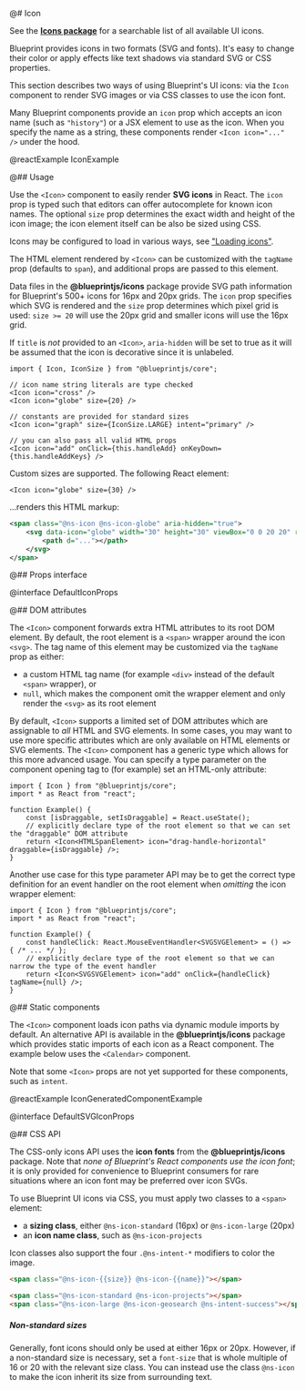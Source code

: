 @# Icon

<div class="@ns-callout @ns-intent-primary @ns-icon-info-sign">

See the [**Icons package**](#icons) for a searchable list of all available UI icons.

</div>

Blueprint provides icons in two formats (SVG and fonts). It's easy to change their color
or apply effects like text shadows via standard SVG or CSS properties.

This section describes two ways of using Blueprint's UI icons:
via the `Icon` component to render SVG images or via CSS classes to use the icon font.

Many Blueprint components provide an `icon` prop which accepts an icon name
(such as `"history"`) or a JSX element to use as the icon. When you specify
the name as a string, these components render `<Icon icon="..." />` under the hood.

@reactExample IconExample

@## Usage

Use the `<Icon>` component to easily render __SVG icons__ in React. The `icon`
prop is typed such that editors can offer autocomplete for known icon names. The
optional `size` prop determines the exact width and height of the icon
image; the icon element itself can be also be sized using CSS.

<div class="@ns-callout @ns-intent-primary @ns-icon-info-sign">

Icons may be configured to load in various ways, see ["Loading icons"](#icons/loading-icons).

</div>

The HTML element rendered by `<Icon>` can be customized with the `tagName` prop
(defaults to `span`), and additional props are passed to this element.

Data files in the __@blueprintjs/icons__ package provide SVG path information
for Blueprint's 500+ icons for 16px and 20px grids. The `icon` prop specifies
which SVG is rendered and the `size` prop determines which pixel grid is used:
`size >= 20` will use the 20px grid and smaller icons will use the 16px grid.

If `title` is _not_ provided to an `<Icon>`, `aria-hidden` will be set to true as
it will be assumed that the icon is decorative since it is unlabeled.

```tsx
import { Icon, IconSize } from "@blueprintjs/core";

// icon name string literals are type checked
<Icon icon="cross" />
<Icon icon="globe" size={20} />

// constants are provided for standard sizes
<Icon icon="graph" size={IconSize.LARGE} intent="primary" />

// you can also pass all valid HTML props
<Icon icon="add" onClick={this.handleAdd} onKeyDown={this.handleAddKeys} />
```

Custom sizes are supported. The following React element:

```tsx
<Icon icon="globe" size={30} />
```

...renders this HTML markup:

```xml
<span class="@ns-icon @ns-icon-globe" aria-hidden="true">
    <svg data-icon="globe" width="30" height="30" viewBox="0 0 20 20" role="img">
        <path d="..."></path>
    </svg>
</span>
```

@## Props interface

@interface DefaultIconProps

@## DOM attributes

The `<Icon>` component forwards extra HTML attributes to its root DOM element. By default,
the root element is a `<span>` wrapper around the icon `<svg>`. The tag name of this element
may be customized via the `tagName` prop as either:

- a custom HTML tag name (for example `<div>` instead of the default `<span>` wrapper), or
- `null`, which makes the component omit the wrapper element and only render the `<svg>` as its root element

By default, `<Icon>` supports a limited set of DOM attributes which are assignable to _all_ HTML and SVG
elements. In some cases, you may want to use more specific attributes which are only available on HTML elements
or SVG elements. The `<Icon>` component has a generic type which allows for this more advanced usage. You can
specify a type parameter on the component opening tag to (for example) set an HTML-only attribute:

```tsx
import { Icon } from "@blueprintjs/core";
import * as React from "react";

function Example() {
    const [isDraggable, setIsDraggable] = React.useState();
    // explicitly declare type of the root element so that we can set the "draggable" DOM attribute
    return <Icon<HTMLSpanElement> icon="drag-handle-horizontal" draggable={isDraggable} />;
}
```

Another use case for this type parameter API may be to get the correct type definition for an event handler
on the root element when _omitting_ the icon wrapper element:

```tsx
import { Icon } from "@blueprintjs/core";
import * as React from "react";

function Example() {
    const handleClick: React.MouseEventHandler<SVGSVGElement> = () => { /* ... */ };
    // explicitly declare type of the root element so that we can narrow the type of the event handler
    return <Icon<SVGSVGElement> icon="add" onClick={handleClick} tagName={null} />;
}
```

@## Static components

The `<Icon>` component loads icon paths via dynamic module imports by default. An alternative API
is available in the __@blueprintjs/icons__ package which provides static imports of each icon as
a React component. The example below uses the `<Calendar>` component.

Note that some `<Icon>` props are not yet supported for these components, such as `intent`.

@reactExample IconGeneratedComponentExample

@interface DefaultSVGIconProps

@## CSS API

The CSS-only icons API uses the __icon fonts__ from the __@blueprintjs/icons__ package.
Note that _none of Blueprint's React components use the icon font_; it is only provided
for convenience to Blueprint consumers for rare situations where an icon font may be
preferred over icon SVGs.

To use Blueprint UI icons via CSS, you must apply two classes to a `<span>` element:
- a __sizing class__, either `@ns-icon-standard` (16px) or `@ns-icon-large` (20px)
- an __icon name class__, such as `@ns-icon-projects`

Icon classes also support the four `.@ns-intent-*` modifiers to color the image.

```html
<span class="@ns-icon-{{size}} @ns-icon-{{name}}"></span>

<span class="@ns-icon-standard @ns-icon-projects"></span>
<span class="@ns-icon-large @ns-icon-geosearch @ns-intent-success"></span>
```

<div class="@ns-callout @ns-intent-primary @ns-icon-info-sign">
    <h5 class="@ns-heading">Non-standard sizes</h5>
<div class="@ns-callout-body">

Generally, font icons should only be used at either 16px or 20px. However, if a non-standard size is
necessary, set a `font-size` that is whole multiple of 16 or 20 with the relevant size class.
You can instead use the class `@ns-icon` to make the icon inherit its size from surrounding text.

</div>
</div>
